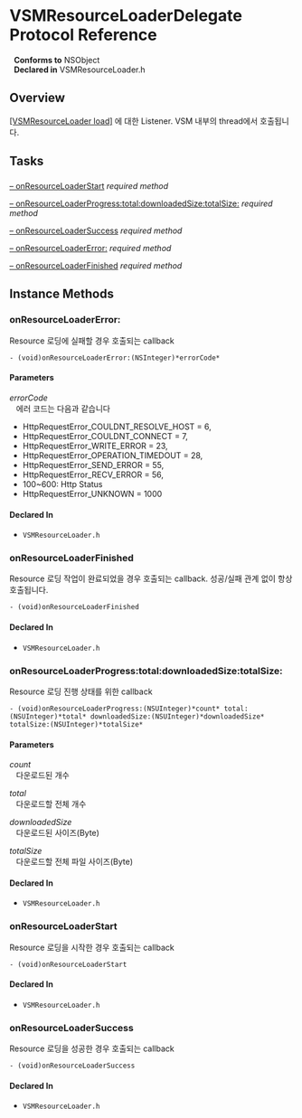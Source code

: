 # VSMResourceLoaderDelegate Protocol Reference

&nbsp;&nbsp;**Conforms to** NSObject  
&nbsp;&nbsp;**Declared in** VSMResourceLoader.h  

## Overview

<a href="../Classes/VSMResourceLoader.html#//api/name/load">[VSMResourceLoader load]</a> 에 대한 Listener. VSM 내부의 thread에서 호출됩니다.

## Tasks

### 

[&ndash;&nbsp;onResourceLoaderStart](#//api/name/onResourceLoaderStart)  *required method*

[&ndash;&nbsp;onResourceLoaderProgress:total:downloadedSize:totalSize:](#//api/name/onResourceLoaderProgress:total:downloadedSize:totalSize:)  *required method*

[&ndash;&nbsp;onResourceLoaderSuccess](#//api/name/onResourceLoaderSuccess)  *required method*

[&ndash;&nbsp;onResourceLoaderError:](#//api/name/onResourceLoaderError:)  *required method*

[&ndash;&nbsp;onResourceLoaderFinished](#//api/name/onResourceLoaderFinished)  *required method*

<a title="Instance Methods" name="instance_methods"></a>
## Instance Methods

<a name="//api/name/onResourceLoaderError:" title="onResourceLoaderError:"></a>
### onResourceLoaderError:

Resource 로딩에 실패할 경우 호출되는 callback

`- (void)onResourceLoaderError:(NSInteger)*errorCode*`

#### Parameters

*errorCode*  
&nbsp;&nbsp;&nbsp;에러 코드는 다음과 같습니다

<ul>
<li>HttpRequestError_COULDNT_RESOLVE_HOST = 6,</li>
<li>HttpRequestError_COULDNT_CONNECT = 7,</li>
<li>HttpRequestError_WRITE_ERROR = 23,</li>
<li>HttpRequestError_OPERATION_TIMEDOUT = 28,</li>
<li>HttpRequestError_SEND_ERROR = 55,</li>
<li>HttpRequestError_RECV_ERROR = 56,</li>
<li>100~600: Http Status</li>
<li>HttpRequestError_UNKNOWN = 1000</li>
</ul>
  

#### Declared In
* `VSMResourceLoader.h`

<a name="//api/name/onResourceLoaderFinished" title="onResourceLoaderFinished"></a>
### onResourceLoaderFinished

Resource 로딩 작업이 완료되었을 경우 호출되는 callback. 성공/실패 관계 없이 항상 호출됩니다.

`- (void)onResourceLoaderFinished`

#### Declared In
* `VSMResourceLoader.h`

<a name="//api/name/onResourceLoaderProgress:total:downloadedSize:totalSize:" title="onResourceLoaderProgress:total:downloadedSize:totalSize:"></a>
### onResourceLoaderProgress:total:downloadedSize:totalSize:

Resource 로딩 진행 상태를 위한 callback

`- (void)onResourceLoaderProgress:(NSUInteger)*count* total:(NSUInteger)*total* downloadedSize:(NSUInteger)*downloadedSize* totalSize:(NSUInteger)*totalSize*`

#### Parameters

*count*  
&nbsp;&nbsp;&nbsp;다운로드된 개수  

*total*  
&nbsp;&nbsp;&nbsp;다운로드할 전체 개수  

*downloadedSize*  
&nbsp;&nbsp;&nbsp;다운로드된 사이즈(Byte)  

*totalSize*  
&nbsp;&nbsp;&nbsp;다운로드할 전체 파일 사이즈(Byte)  

#### Declared In
* `VSMResourceLoader.h`

<a name="//api/name/onResourceLoaderStart" title="onResourceLoaderStart"></a>
### onResourceLoaderStart

Resource 로딩을 시작한 경우 호출되는 callback

`- (void)onResourceLoaderStart`

#### Declared In
* `VSMResourceLoader.h`

<a name="//api/name/onResourceLoaderSuccess" title="onResourceLoaderSuccess"></a>
### onResourceLoaderSuccess

Resource 로딩을 성공한 경우 호출되는 callback

`- (void)onResourceLoaderSuccess`

#### Declared In
* `VSMResourceLoader.h`

